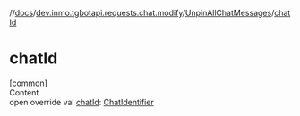 //[docs](../../../index.md)/[dev.inmo.tgbotapi.requests.chat.modify](../index.md)/[UnpinAllChatMessages](index.md)/[chatId](chat-id.md)



# chatId  
[common]  
Content  
open override val [chatId](chat-id.md): [ChatIdentifier](../../dev.inmo.tgbotapi.types/-chat-identifier/index.md)  



